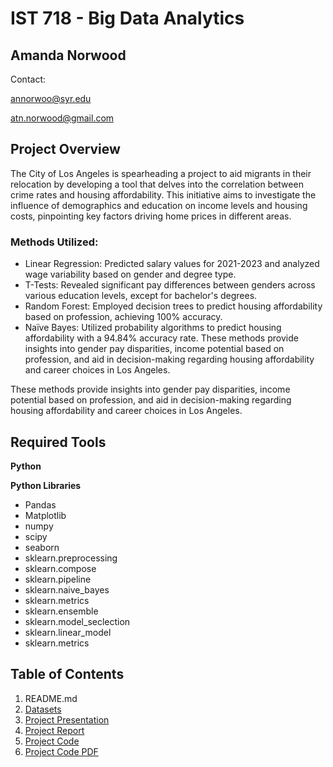 # IST 718 - Big Data Analytics

## Amanda Norwood
Contact:

annorwoo@syr.edu

atn.norwood@gmail.com

## Project Overview

The City of Los Angeles is spearheading a project to aid migrants in their relocation by developing a tool that delves into the correlation between crime rates and housing affordability. This initiative aims to investigate the influence of demographics and education on income levels and housing costs, pinpointing key factors driving home prices in different areas.

### Methods Utilized:
- Linear Regression: Predicted salary values for 2021-2023 and analyzed wage variability based on gender and degree type.
- T-Tests: Revealed significant pay differences between genders across various education levels, except for bachelor's degrees.
- Random Forest: Employed decision trees to predict housing affordability based on profession, achieving 100% accuracy.
- Naïve Bayes: Utilized probability algorithms to predict housing affordability with a 94.84% accuracy rate.
These methods provide insights into gender pay disparities, income potential based on profession, and aid in decision-making regarding housing affordability and career choices in Los Angeles.

These methods provide insights into gender pay disparities, income potential based on profession, and aid in decision-making regarding housing affordability and career choices in Los Angeles.

## Required Tools

**Python**

**Python Libraries**
- Pandas
- Matplotlib
- numpy
- scipy
- seaborn
- sklearn.preprocessing
- sklearn.compose
- sklearn.pipeline
- sklearn.naive_bayes
- sklearn.metrics
- sklearn.ensemble
- sklearn.model_seclection
- sklearn.linear_model
- sklearn.metrics
  


## Table of Contents

1. README.md
2. [Datasets](https://github.com/a-n7/Applied-Data-Science-Portfolio/tree/main/Projects/IST%20718%20-%20Big%20Data%20Analytics/Datasets)
3. [Project Presentation](https://github.com/a-n7/Applied-Data-Science-Portfolio/blob/main/Projects/IST%20718%20-%20Big%20Data%20Analytics/Project%20Presentation.pdf)
4. [Project Report](https://github.com/a-n7/Applied-Data-Science-Portfolio/blob/main/Projects/IST%20718%20-%20Big%20Data%20Analytics/Project%20Report.pdf)
5. [Project Code](https://github.com/a-n7/Applied-Data-Science-Portfolio/blob/main/Projects/IST%20718%20-%20Big%20Data%20Analytics/Project%20Code.ipynb)
6. [Project Code PDF](https://github.com/a-n7/Applied-Data-Science-Portfolio/blob/main/Projects/IST%20718%20-%20Big%20Data%20Analytics/Project%20Code%20Print.pdf)

